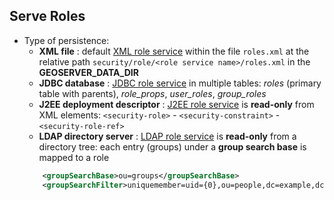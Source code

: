 ## Serve Roles

* Type of persistence:
    * **XML file** : default [XML role service](http://docs.geoserver.org/stable/en/user/security/usergrouprole/roleservices.html#xml-role-service) within the file `roles.xml` at the relative path `security/role/<role service name>/roles.xml` in the **GEOSERVER_DATA_DIR**
    * **JDBC database** : [JDBC role service](http://docs.geoserver.org/stable/en/user/security/usergrouprole/roleservices.html#jdbc-role-service) in multiple tables: *roles* (primary table with parents), *role_props*, *user_roles*, *group_roles*
    * **J2EE deployment descriptor** : [J2EE role service](http://docs.geoserver.org/stable/en/user/security/usergrouprole/roleservices.html#j2ee-role-service) is **read-only** from XML elements: `<security-role>` - `<security-constraint>` - `<security-role-ref>`
    * **LDAP directory server** : [LDAP role service](http://docs.geoserver.org/stable/en/user/security/usergrouprole/roleservices.html#ldap-role-service) is **read-only** from a directory tree: each entry (groups) under a **group search base** is mapped to a role
    ```xml
        <groupSearchBase>ou=groups</groupSearchBase>
        <groupSearchFilter>uniquemember=uid={0},ou=people,dc=example,dc=com</groupSearchFilter>
    ```

